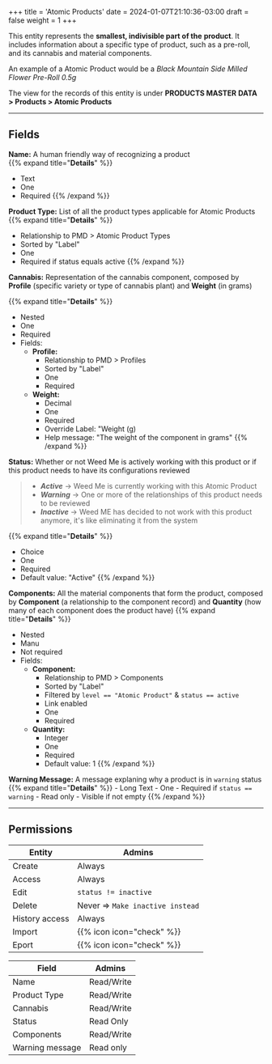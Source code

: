 +++
title = 'Atomic Products'
date = 2024-01-07T21:10:36-03:00
draft = false
weight = 1
+++

This entity represents the **smallest, indivisible part of the** 
**product**. It includes information about a specific type of product, 
such as a pre-roll, and its cannabis and material components.

An example of a Atomic Product would be a *Black Mountain Side Milled*
*Flower Pre-Roll 0.5g*

The view for the records of this entity is under **PRODUCTS MASTER**
**DATA > Products > Atomic Products**

---

## Fields

**Name:** A human friendly way of recognizing a product   
{{% expand title="**Details**" %}}
- Text
- One
- Required
{{% /expand %}}

**Product Type:**  List of all the product types applicable for Atomic Products
{{% expand title="**Details**" %}}
- Relationship to PMD > Atomic Product Types
- Sorted by "Label"
- One
- Required if status equals active
{{% /expand %}}
    
**Cannabis:** Representation of the cannabis component, composed by
**Profile** (specific variety or type of cannabis plant) and **Weight** (in grams)

{{% expand title="**Details**" %}}
- Nested
- One
- Required
- Fields: 
    * **Profile:** 
        - Relationship to PMD > Profiles
        - Sorted by "Label"
        - One
        - Required
    * **Weight:**
        - Decimal
        - One
        - Required
        - Override Label: "Weight (g)
        - Help message: "The weight of the component in grams"
{{% /expand %}}

**Status:** Whether or not Weed Me is actively working with this
product or if this product needs to have its configurations reviewed
> - ***Active***   -> Weed Me is currently working with this Atomic 
> Product
> - ***Warning***  -> One or more of the relationships of this 
> product needs to be reviewed
> - ***Inactive*** -> Weed ME has decided to not work with this 
> product anymore, it's like eliminating it from the system

{{% expand title="**Details**" %}}
- Choice
- One
- Required
- Default value: "Active"
{{% /expand %}}

**Components:** All the material components that form the product, 
composed by **Component** (a relationship to the component record) 
and **Quantity** (how many of each component does the product have) 
{{% expand title="**Details**" %}}
- Nested
- Manu
- Not required
- Fields: 
    * **Component:** 
        - Relationship to PMD > Components
        - Sorted by "Label"
        - Filtered by `level == "Atomic Product"` & `status == active`
        - Link enabled
        - One
        - Required
    * **Quantity:**
        - Integer
        - One
        - Required
        - Default value: 1
{{% /expand %}}

**Warning Message:** A message explaning why a product is in 
`warning` status
{{% expand title="**Details**" %}}
    - Long Text
    - One
    - Required if `status == warning`
    - Read only
    - Visible if not empty
{{% /expand %}}


---

## Permissions

| Entity | Admins |
| --- | --- |
| Create | Always |
| Access | Always |
| Edit | `status != inactive` |
| Delete | Never => `Make inactive instead` |
| History access | Always |
| Import | {{% icon icon="check" %}} |
| Eport | {{% icon icon="check" %}} |


| Field | Admins |
| --- | --- |
| Name | Read/Write |
| Product Type | Read/Write |
| Cannabis | Read/Write |
| Status | Read Only |
| Components | Read/Write |
| Warning message | Read only |

